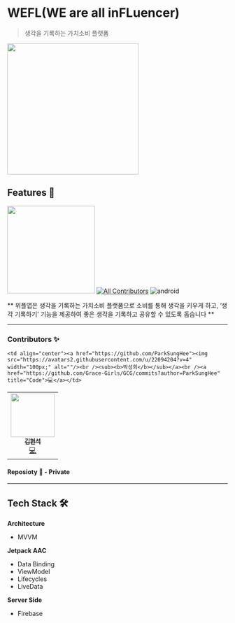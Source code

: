 # WEFL(WE are all inFLuencer) 
> 생각을 기록하는 가치소비 플랫폼

<img src ="https://user-images.githubusercontent.com/22094204/170566261-173039f7-5d82-4c81-9a2a-8248e77328eb.png" width = "300">


## Features 🌟

[<img src= "img/google_play_store.svg" width ="200">](https://play.google.com/store/apps/details?id=com.wefl.wefl)
 [![All Contributors](https://img.shields.io/badge/all_contributors-2-orange.svg?style=flat-square)](#contributors-) ![android](https://img.shields.io/badge/android-Kotlin-green?style=plat&logo=android)

** 위플앱은 생각을 기록하는 가치소비 플랫폼으로
소비를 통해 생각을 키우게 하고,
‘생각 기록하기’ 기능을 제공하여
좋은 생각을 기록하고 공유할 수 있도록 돕습니다 **

---

### Contributors :sparkles:

<table>
  <tr>
    <td align="center"><a href="https://github.com/kimyunseok"><img src="https://avatars3.githubusercontent.com/u/48790779?v=4" width="100px;" alt=""/><br /><sub><b>김현석</b></sub></a><br /><a href="https://github.com/Grace-Girls/GCG/commits?author=kimyunseok" title="Code">💻</a></td>
   
    <td align="center"><a href="https://github.com/ParkSungHee"><img src="https://avatars2.githubusercontent.com/u/22094204?v=4" width="100px;" alt=""/><br /><sub><b>박성희</b></sub></a><br /><a href="https://github.com/Grace-Girls/GCG/commits?author=ParkSungHee" title="Code">💻</a></td>
  
  </tr>
</table>


#### Reposioty :floppy_disk: - Private 

---

## Tech Stack :hammer_and_wrench:

**Architecture** 

- MVVM

**Jetpack AAC**

- Data Binding
- ViewModel
- Lifecycles
- LiveData

**Server Side**

- Firebase
